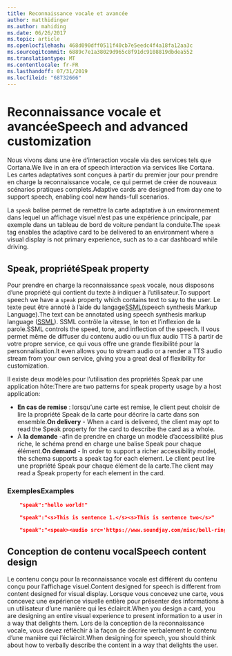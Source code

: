 ```yaml
---
title: Reconnaissance vocale et avancée
author: matthidinger
ms.author: mahiding
ms.date: 06/26/2017
ms.topic: article
ms.openlocfilehash: 468d090dff0511f40cb7e5eedc4f4a18fa12aa3c
ms.sourcegitcommit: 6889c7e1a38029d965c8f91dc9108819dbdea552
ms.translationtype: MT
ms.contentlocale: fr-FR
ms.lasthandoff: 07/31/2019
ms.locfileid: "68732666"
---
```

# <a name="speech-and-advanced-customization"></a><span data-ttu-id="64b85-102">Reconnaissance vocale et avancée</span><span class="sxs-lookup"><span data-stu-id="64b85-102">Speech and advanced customization</span></span>
<span data-ttu-id="64b85-103">Nous vivons dans une ère d’interaction vocale via des services tels que Cortana.</span><span class="sxs-lookup"><span data-stu-id="64b85-103">We live in an era of speech interaction via services like Cortana.</span></span>  <span data-ttu-id="64b85-104">Les cartes adaptatives sont conçues à partir du premier jour pour prendre en charge la reconnaissance vocale, ce qui permet de créer de nouveaux scénarios pratiques complets.</span><span class="sxs-lookup"><span data-stu-id="64b85-104">Adaptive cards are designed from day one to support speech, enabling cool new hands-full scenarios.</span></span>

<span data-ttu-id="64b85-105">La `speak` balise permet de remettre la carte adaptative à un environnement dans lequel un affichage visuel n’est pas une expérience principale, par exemple dans un tableau de bord de voiture pendant la conduite.</span><span class="sxs-lookup"><span data-stu-id="64b85-105">The `speak` tag enables the adaptive card to be delivered to an environment where a visual display is not primary experience, such as to a car dashboard while driving.</span></span> 

## <a name="speak-property"></a><span data-ttu-id="64b85-106">Speak, propriété</span><span class="sxs-lookup"><span data-stu-id="64b85-106">Speak property</span></span>
<span data-ttu-id="64b85-107">Pour prendre en charge la reconnaissance `speak` vocale, nous disposons d’une propriété qui contient du texte à indiquer à l’utilisateur.</span><span class="sxs-lookup"><span data-stu-id="64b85-107">To support speech we have a `speak` property which contains text to say to the user.</span></span> <span data-ttu-id="64b85-108">Le texte peut être annoté à l’aide du langage[SSML](https://msdn.microsoft.com/en-us/library/office/hh361578)(speech synthesis Markup Language).</span><span class="sxs-lookup"><span data-stu-id="64b85-108">The text can be annotated using speech synthesis markup language ([SSML](https://msdn.microsoft.com/en-us/library/office/hh361578)).</span></span> <span data-ttu-id="64b85-109">SSML contrôle la vitesse, le ton et l’inflexion de la parole.</span><span class="sxs-lookup"><span data-stu-id="64b85-109">SSML controls the speed, tone, and inflection of the speech.</span></span>  <span data-ttu-id="64b85-110">Il vous permet même de diffuser du contenu audio ou un flux audio TTS à partir de votre propre service, ce qui vous offre une grande flexibilité pour la personnalisation.</span><span class="sxs-lookup"><span data-stu-id="64b85-110">It even allows you to stream audio or a render a TTS audio stream from your own service, giving you a great deal of flexibility for customization.</span></span>

<span data-ttu-id="64b85-111">Il existe deux modèles pour l’utilisation des propriétés Speak par une application hôte:</span><span class="sxs-lookup"><span data-stu-id="64b85-111">There are two patterns for speak property usage by a host application:</span></span>

* <span data-ttu-id="64b85-112">**En cas de remise** : lorsqu’une carte est remise, le client peut choisir de lire la propriété Speak de la carte pour décrire la carte dans son ensemble.</span><span class="sxs-lookup"><span data-stu-id="64b85-112">**On delivery** - When a card is delivered, the client may opt to read the Speak property for the card to describe the card as a whole.</span></span>
* <span data-ttu-id="64b85-113">À **la demande** -afin de prendre en charge un modèle d’accessibilité plus riche, le schéma prend en charge une balise Speak pour chaque élément.</span><span class="sxs-lookup"><span data-stu-id="64b85-113">**On demand** - In order to support a richer accessibility model, the schema supports a speak tag for each element.</span></span> <span data-ttu-id="64b85-114">Le client peut lire une propriété Speak pour chaque élément de la carte.</span><span class="sxs-lookup"><span data-stu-id="64b85-114">The client may read a Speak property  for each element in the card.</span></span>

### <a name="examples"></a><span data-ttu-id="64b85-115">Exemples</span><span class="sxs-lookup"><span data-stu-id="64b85-115">Examples</span></span>

```json
    "speak":"hello world!"

    "speak":"<s>This is sentence 1.</s><s>This is sentence two</s>"

    "speak":"<speak><audio src='https://www.soundjay.com/misc/bell-ringing-04.mp3'/><s>Time to wake up!</s></speak>"
```

## <a name="speech-content-design"></a><span data-ttu-id="64b85-116">Conception de contenu vocal</span><span class="sxs-lookup"><span data-stu-id="64b85-116">Speech content design</span></span>

<span data-ttu-id="64b85-117">Le contenu conçu pour la reconnaissance vocale est différent du contenu conçu pour l’affichage visuel.</span><span class="sxs-lookup"><span data-stu-id="64b85-117">Content designed for speech is different from content designed for visual display.</span></span> <span data-ttu-id="64b85-118">Lorsque vous concevez une carte, vous concevez une expérience visuelle entière pour présenter des informations à un utilisateur d’une manière qui les éclaircit.</span><span class="sxs-lookup"><span data-stu-id="64b85-118">When you design a card, you are designing an entire visual experience to present information to a user in a way that delights them.</span></span> <span data-ttu-id="64b85-119">Lors de la conception de la reconnaissance vocale, vous devez réfléchir à la façon de décrire verbalement le contenu d’une manière qui l’éclaircit.</span><span class="sxs-lookup"><span data-stu-id="64b85-119">When designing for speech, you should think about how to verbally describe the content in a way that delights the user.</span></span>  
